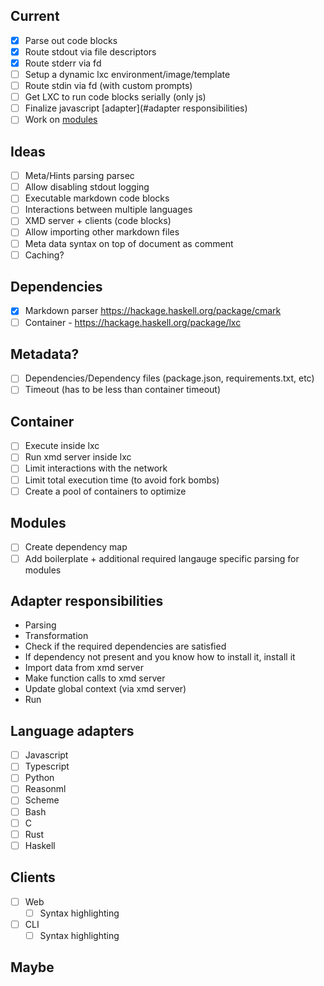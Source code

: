 ## Current
  - [X] Parse out code blocks
  - [X] Route stdout via file descriptors
  - [X] Route stderr via fd
  - [ ] Setup a dynamic lxc environment/image/template
  - [ ] Route stdin via fd (with custom prompts)
  - [ ] Get LXC to run code blocks serially (only js)
  - [ ] Finalize javascript [adapter](#adapter responsibilities)
  - [ ] Work on [modules](#modules)

## Ideas
  - [ ] Meta/Hints parsing parsec
  - [ ] Allow disabling stdout logging
  - [ ] Executable markdown code blocks
  - [ ] Interactions between multiple languages
  - [ ] XMD server + clients (code blocks)
  - [ ] Allow importing other markdown files
  - [ ] Meta data syntax on top of document as comment
  - [ ] Caching?

## Dependencies
  - [X] Markdown parser https://hackage.haskell.org/package/cmark
  - [ ] Container - https://hackage.haskell.org/package/lxc

## Metadata?
  - [ ] Dependencies/Dependency files (package.json, requirements.txt, etc)
  - [ ] Timeout (has to be less than container timeout)

## Container
  - [ ] Execute inside lxc
  - [ ] Run xmd server inside lxc
  - [ ] Limit interactions with the network
  - [ ] Limit total execution time (to avoid fork bombs)
  - [ ] Create a pool of containers to optimize

## Modules
  - [ ] Create dependency map
  - [ ] Add boilerplate + additional required langauge specific parsing for modules

## Adapter responsibilities
  - Parsing
  - Transformation
  - Check if the required dependencies are satisfied
  - If dependency not present and you know how to install it, install it
  - Import data from xmd server
  - Make function calls to xmd server
  - Update global context (via xmd server)
  - Run

## Language adapters
  - [ ] Javascript
  - [ ] Typescript
  - [ ] Python
  - [ ] Reasonml
  - [ ] Scheme
  - [ ] Bash
  - [ ] C
  - [ ] Rust
  - [ ] Haskell

## Clients
  - [ ] Web
    - [ ] Syntax highlighting
  - [ ] CLI
    - [ ] Syntax highlighting

## Maybe
